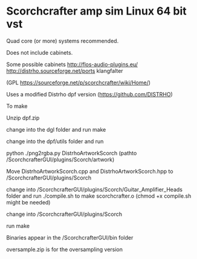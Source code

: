 # Scorchcrafter amp sim Linux 64 bit vst

Quad core (or more) systems recommended.

Does not include cabinets.

Some possible cabinets  http://flos-audio-plugins.eu/ http://distrho.sourceforge.net/ports klangfalter

(GPL https://sourceforge.net/p/scorchcrafter/wiki/Home/) 

Uses a modified Distrho dpf version (https://github.com/DISTRHO)

To make

Unzip dpf.zip

change into the dgl folder and run make

change into the dpf/utils folder and run

python ./png2rgba.py DistrhoArtworkScorch (pathto /ScorchcrafterGUI/plugins/Scorch/artwork)

Move DistrhoArtworkScorch.cpp and DistrhoArtworkScorch.hpp to /ScorchcrafterGUI/plugins/Scorch

change into /ScorchcrafterGUI/plugins/Scorch/Guitar_Amplifier_Heads folder and run ./compile.sh to make scorchcrafter.o (chmod +x compile.sh might be needed)

change into /ScorchcrafterGUI/plugins/Scorch 

run make

Binaries appear in the /ScorchcrafterGUI/bin folder

oversample.zip is for the oversampling version


